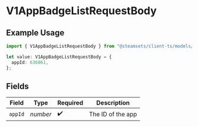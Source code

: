 # V1AppBadgeListRequestBody

## Example Usage

```typescript
import { V1AppBadgeListRequestBody } from "@steamsets/client-ts/models/components";

let value: V1AppBadgeListRequestBody = {
  appId: 636061,
};
```

## Fields

| Field              | Type               | Required           | Description        |
| ------------------ | ------------------ | ------------------ | ------------------ |
| `appId`            | *number*           | :heavy_check_mark: | The ID of the app  |